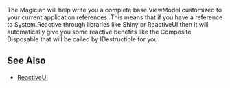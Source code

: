 The Magician will help write you a complete base ViewModel customized to your current application references. This means that if you have a reference to System.Reactive through libraries like Shiny or ReactiveUI then it will automatically give you some reactive benefits like the Composite Disposable that will be called by IDestructible for you.

## See Also

- [ReactiveUI](reactiveui.md)